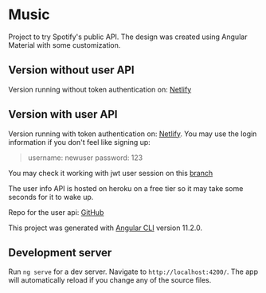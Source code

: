 # Music

Project to try Spotify's public API. The design was created using Angular Material with some customization.



## Version without user API
Version running without token authentication on: [Netlify](https://festive-goldwasser-456cfc.netlify.app/newReleases)

## Version with user API
Version running with token authentication on: [Netlify](https://gracious-noyce-ff8332.netlify.app).
You may use the login information if you don't feel like signing up:
> username: newuser password: 123

You may check it working with jwt user session on this [branch](https://github.com/mksiq/tune-grabber/tree/1-using-user-api)

The user info API is hosted on heroku on a free tier so it may take some seconds for it to wake up. 

Repo for the user api: [GitHub](https://github.com/mksiq/tune-grabber-user-api)

This project was generated with [Angular CLI](https://github.com/angular/angular-cli) version 11.2.0.

## Development server

Run `ng serve` for a dev server. Navigate to `http://localhost:4200/`. The app will automatically reload if you change any of the source files.
